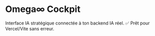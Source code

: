 # Omega∞ Cockpit
Interface IA stratégique connectée à ton backend IA réel.
✅ Prêt pour Vercel/Vite sans erreur.